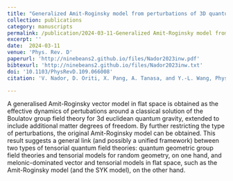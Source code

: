 ```yaml
---  
title: "Generalized Amit-Roginsky model from perturbations of 3D quantum gravity"
collection: publications
category: manuscripts
permalink: /publication/2024-03-11-Generalized Amit-Roginsky model from perturbations of 3D quantum gravity
excerpt: ''
date:  2024-03-11
venue: 'Phys. Rev. D'
paperurl: 'http://ninebeans2.github.io/files/Nador2023inw.pdf'
bibtexurl: 'http://ninebeans2.github.io/files/Nador2023inw.txt'
doi: '10.1103/PhysRevD.109.066008'
citation: 'V. Nador, D. Oriti, X. Pang, A. Tanasa, and Y.-L. Wang, Phys. Rev. D 109, 066008 (2024).'

---  
```


A generalised Amit-Roginsky vector model in flat space is obtained as the effective dynamics of pertubations around a classical solution of the Boulatov group field theory for 3d euclidean quantum gravity, extended to include additional matter degrees of freedom. By further restricting the type of perturbations, the original Amit-Roginsky model can be obtained. This result suggests a general link (and possibly a unified framework) between two types of tensorial quantum field theories: quantum geometric group field theories and tensorial models for random geometry, on one hand, and melonic-dominated vector and tensorial models in flat space, such as the Amit-Roginsky model (and the SYK model), on the other hand.

